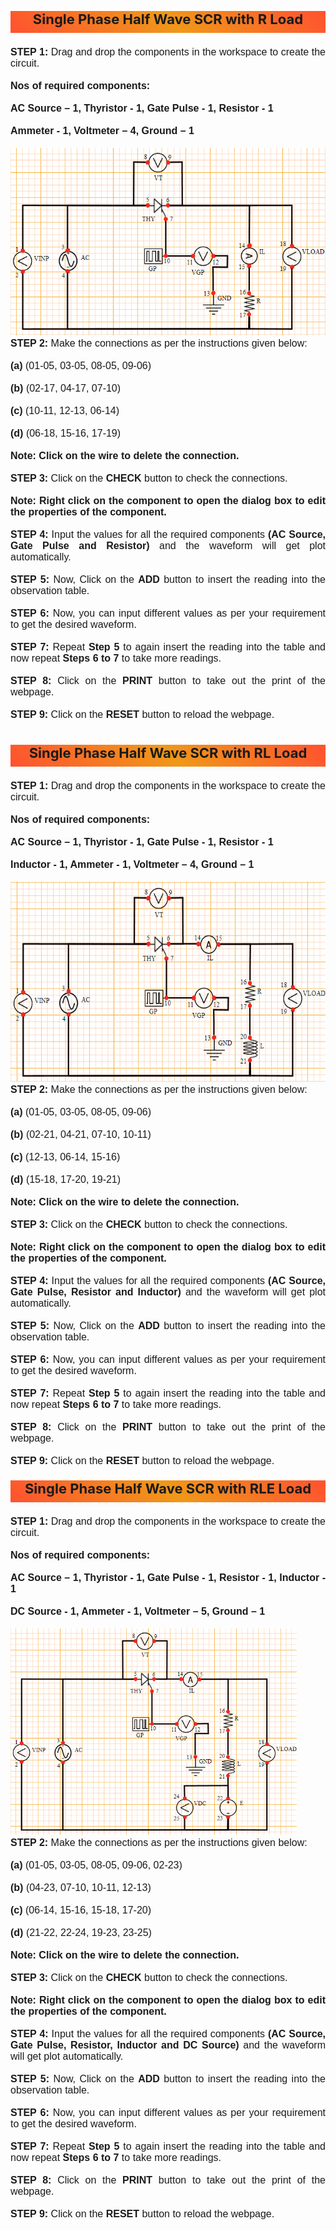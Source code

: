 
<p style="background-image: linear-gradient( 45deg, #ff512f 0%, #f09819 51%, #ff512f 100% );text-align:center;height: 31px; font-size: 22px; font-weight: bold;padding-bottom: 4px;"> Single Phase Half Wave SCR with R Load </p>

<div style="font-family: 'Nunito Sans', sans-serif; font-size: 16px;text-align: justify;">
<b>STEP 1:</b> Drag and drop the components in the workspace to create the circuit.<br /><br />
<b>Nos of required components: </b><br /><br />
<b>AC Source – 1, Thyristor - 1, Gate Pulse - 1, Resistor - 1 </b><br /><br />
<b>Ammeter - 1, Voltmeter – 4, Ground – 1 </b><br />  <br />
<img src="images\Rload.png" height="300px" alt=""></br>
<b>STEP 2:</b> Make the connections as per the instructions given below:<br /><br />
<b>(a)</b> (01-05, 03-05, 08-05, 09-06)<br /><br />
<b>(b)</b> (02-17, 04-17, 07-10)<br /><br />
<b>(c)</b> (10-11, 12-13, 06-14)<br /><br />
<b>(d)</b> (06-18, 15-16, 17-19)<br /><br />
<b>Note: Click on the wire to delete the connection.</b><br /><br />
<b>STEP 3:</b> Click on the <b>CHECK</b> button to check the connections.<br /><br />
<b>Note: Right click on the component to open the dialog box to edit the properties of the component.</b><br /><br />
<b>STEP 4:</b> Input the values for all the required components <b>(AC Source, Gate Pulse and Resistor)</b> and the waveform will get plot automatically.<br /><br />
<b>STEP 5:</b> Now, Click on the <b>ADD</b> button to insert the reading into the observation table.<br /><br />
<b>STEP 6:</b> Now, you can input different values as per your requirement to get the desired waveform.<br /><br />
<b>STEP 7:</b> Repeat <b>Step 5</b> to again insert the reading into the table and now repeat <b>Steps 6 to 7</b> to take more readings.<br /><br />
<b>STEP 8:</b> Click on the <b>PRINT</b> button to take out the print of the webpage.<br /><br />
<b>STEP 9:</b> Click on the <b>RESET</b> button to reload the webpage.

</div></br>

<p style="background-image: linear-gradient( 45deg, #ff512f 0%, #f09819 51%, #ff512f 100% );text-align:center;height: 31px; font-size: 22px; font-weight: bold;padding-bottom: 4px;"> Single Phase Half Wave SCR with RL Load </p>

<div style="font-family: 'Nunito Sans', sans-serif; font-size: 16px;text-align: justify;">

<b>STEP 1:</b> Drag and drop the components in the workspace to create the circuit.<br /><br />
<b>Nos of required components: </b><br /><br />
<b>AC Source – 1, Thyristor - 1, Gate Pulse - 1, Resistor - 1 </b><br /><br />
<b>Inductor - 1, Ammeter - 1, Voltmeter – 4, Ground – 1 </b><br />  <br />
<img src="images\Rlload.png" height="320px" alt=""></br>
<b>STEP 2:</b> Make the connections as per the instructions given below:<br /><br />
<b>(a)</b> (01-05, 03-05, 08-05, 09-06)<br /><br />
<b>(b)</b> (02-21, 04-21, 07-10, 10-11)<br /><br />
<b>(c)</b> (12-13, 06-14, 15-16)<br /><br />
<b>(d)</b> (15-18, 17-20, 19-21)<br /><br />
<b>Note: Click on the wire to delete the connection.</b><br /><br />
<b>STEP 3:</b> Click on the <b>CHECK</b> button to check the connections.<br /><br />
<b>Note: Right click on the component to open the dialog box to edit the properties of the component.</b><br /><br />
<b>STEP 4:</b> Input the values for all the required components <b>(AC Source, Gate Pulse, Resistor and Inductor)</b> and the waveform will get plot automatically.<br /><br />
<b>STEP 5:</b> Now, Click on the <b>ADD</b> button to insert the reading into the observation table.<br /><br />
<b>STEP 6:</b> Now, you can input different values as per your requirement to get the desired waveform.<br /><br />
<b>STEP 7:</b> Repeat <b>Step 5</b> to again insert the reading into the table and now repeat <b>Steps 6 to 7</b> to take more readings.<br /><br />
<b>STEP 8:</b> Click on the <b>PRINT</b> button to take out the print of the webpage.<br /><br />
<b>STEP 9:</b> Click on the <b>RESET</b> button to reload the webpage.<br></div>

<p style="background-image: linear-gradient( 45deg, #ff512f 0%, #f09819 51%, #ff512f 100% );text-align:center;height: 31px; font-size: 22px; font-weight: bold;padding-bottom: 4px;"> Single Phase Half Wave SCR with RLE Load </p>

<div style="font-family: 'Nunito Sans', sans-serif; font-size: 16px;text-align: justify;">

<b>STEP 1:</b> Drag and drop the components in the workspace to create the circuit.<br /><br />
<b>Nos of required components: </b><br /><br />
<b>AC Source – 1, Thyristor - 1, Gate Pulse - 1, Resistor - 1, Inductor - 1</b><br /><br />
<b>DC Source - 1, Ammeter - 1, Voltmeter – 5, Ground – 1 </b><br />  <br />
<img src="images\Rleload.png" height="330px" alt=""></br>
<b>STEP 2:</b> Make the connections as per the instructions given below:<br /><br />
<b>(a)</b> (01-05, 03-05, 08-05, 09-06, 02-23)<br /><br />
<b>(b)</b> (04-23, 07-10, 10-11, 12-13)<br /><br />
<b>(c)</b> (06-14, 15-16, 15-18, 17-20)<br /><br />
<b>(d)</b> (21-22, 22-24, 19-23, 23-25)<br /><br />
<b>Note: Click on the wire to delete the connection.</b><br /><br />
<b>STEP 3:</b> Click on the <b>CHECK</b> button to check the connections.<br /><br />
<b>Note: Right click on the component to open the dialog box to edit the properties of the component.</b><br /><br />
<b>STEP 4:</b> Input the values for all the required components <b>(AC Source, Gate Pulse, Resistor, Inductor and DC Source)</b> and the waveform will get plot automatically.<br /><br />
<b>STEP 5:</b> Now, Click on the <b>ADD</b> button to insert the reading into the observation table.<br /><br />
<b>STEP 6:</b> Now, you can input different values as per your requirement to get the desired waveform.<br /><br />
<b>STEP 7:</b> Repeat <b>Step 5</b> to again insert the reading into the table and now repeat <b>Steps 6 to 7</b> to take more readings.<br /><br />
<b>STEP 8:</b> Click on the <b>PRINT</b> button to take out the print of the webpage.<br /><br />
<b>STEP 9:</b> Click on the <b>RESET</b> button to reload the webpage.</br>

</div>